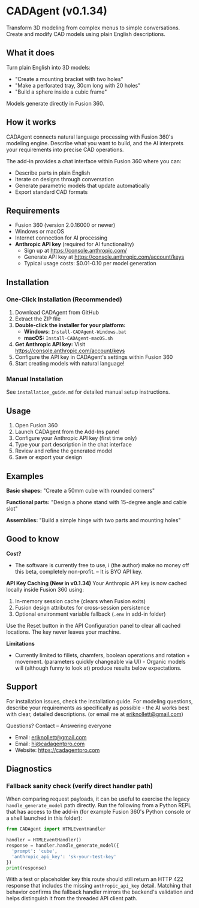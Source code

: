 # CADAgent (v0.1.34)

Transform 3D modeling from complex menus to simple conversations. Create and modify CAD models using plain English descriptions.

## What it does

Turn plain English into 3D models:

- "Create a mounting bracket with two holes"
- "Make a perforated tray, 30cm long with 20 holes"  
- "Build a sphere inside a cubic frame"

Models generate directly in Fusion 360.

## How it works

CADAgent connects natural language processing with Fusion 360's modeling engine. Describe what you want to build, and the AI interprets your requirements into precise CAD operations.

The add-in provides a chat interface within Fusion 360 where you can:
- Describe parts in plain English
- Iterate on designs through conversation
- Generate parametric models that update automatically
- Export standard CAD formats

## Requirements

- Fusion 360 (version 2.0.16000 or newer)
- Windows or macOS
- Internet connection for AI processing
- **Anthropic API key** (required for AI functionality)
  - Sign up at https://console.anthropic.com/
  - Generate API key at https://console.anthropic.com/account/keys
  - Typical usage costs: $0.01-0.10 per model generation

## Installation

### One-Click Installation (Recommended)
1. Download CADAgent from GitHub
2. Extract the ZIP file
3. **Double-click the installer for your platform:**
   - **Windows:** `Install-CADAgent-Windows.bat`
   - **macOS:** `Install-CADAgent-macOS.sh`
4. **Get Anthropic API key:** Visit https://console.anthropic.com/account/keys
5. Configure the API key in CADAgent's settings within Fusion 360
6. Start creating models with natural language!

### Manual Installation
See `installation_guide.md` for detailed manual setup instructions.

## Usage

1. Open Fusion 360
2. Launch CADAgent from the Add-Ins panel
3. Configure your Anthropic API key (first time only)
4. Type your part description in the chat interface
5. Review and refine the generated model
6. Save or export your design

## Examples

**Basic shapes:**
"Create a 50mm cube with rounded corners"

**Functional parts:**
"Design a phone stand with 15-degree angle and cable slot"

**Assemblies:**
"Build a simple hinge with two parts and mounting holes"


## Good to know

**Cost?**
- The software is currently free to use, i (the author) make no money off this beta, completely non-profit. – It is BYO API key. 

**API Key Caching (New in v0.1.34)**
Your Anthropic API key is now cached locally inside Fusion 360 using:
1. In-memory session cache (clears when Fusion exits)
2. Fusion design attributes for cross-session persistence
3. Optional environment variable fallback (`.env` in add-in folder)

Use the Reset button in the API Configuration panel to clear all cached locations. The key never leaves your machine.

**Limitations**
- Currently limited to fillets, chamfers, boolean operations and rotation + movement. (parameters quickly changeable via UI) - Organic models will (although funny to look at) produce results below expectations.

## Support

For installation issues, check the installation guide. For modeling questions, describe your requirements as specifically as possible - the AI works best with clear, detailed descriptions. (or email me at eriknollett@gmail.com)

Questions? Contact – Answering everyone
- Email: eriknollett@gmail.com
- Email: hi@cadagentpro.com
- Website: https://cadagentpro.com

## Diagnostics

### Fallback sanity check (verify direct handler path)

When comparing request payloads, it can be useful to exercise the legacy `handle_generate_model` path directly. Run the following from a Python REPL that has access to the add-in (for example Fusion 360's Python console or a shell launched in this folder):

```python
from CADAgent import HTMLEventHandler

handler = HTMLEventHandler()
response = handler.handle_generate_model({
  'prompt': 'cube',
  'anthropic_api_key': 'sk-your-test-key'
})
print(response)
```

With a test or placeholder key this route should still return an HTTP 422 response that includes the missing `anthropic_api_key` detail. Matching that behavior confirms the fallback handler mirrors the backend's validation and helps distinguish it from the threaded API client path.
